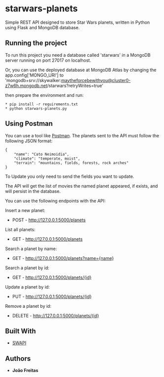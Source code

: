 # starwars-planets

Simple REST API designed to store Star Wars planets, written in Python using Flask and MongoDB database.

## Running the project

To run this project you need a database called 'starwars' in a MongoDB server running on port 27017 on localhost.

Or, you can use the deployed database at MongoDB Atlas by changing the app.config['MONGO_URI'] to 'mongodb+srv://skywalker:maytheforcebewithyou@cluster0-z7w6h.mongodb.net/starwars?retryWrites=true'

then prepare the environment and run:
```
* pip install -r requirements.txt
* python starwars-planets.py
```

## Using Postman

You can use a tool like [Postman](https://www.getpostman.com/).
The planets sent to the API must follow the following JSON format:

```
{
    "name": "Cato Neimoidia",
    "climate": "temperate, moist",
    "terrain": "mountains, fields, forests, rock arches"
}
```

To Update you only need to send the fields you want to update.

The API will get the list of movies the named planet appeared, if exists, and will persist in the database.

You can use the following endpoints with the API:

Insert a new planet:
* POST - http://127.0.0.1:5000/planets

List all planets:
* GET - http://127.0.0.1:5000/planets

Search a planet by name:
* GET - http://127.0.0.1:5000/planets?name={name}

Search a planet by id:
* GET - http://127.0.0.1:5000/planets/{id}

Update a planet by id:
* PUT - http://127.0.0.1:5000/planets/{id}

Remove a planet by id:
* DELETE - http://127.0.0.1:5000/planets/{id}


## Built With

* [SWAPI](https://swapi.co/)

## Authors

* **João Freitas**
